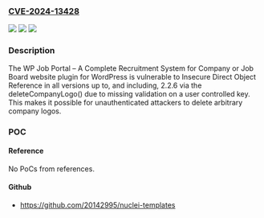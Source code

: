 ### [CVE-2024-13428](https://cve.mitre.org/cgi-bin/cvename.cgi?name=CVE-2024-13428)
![](https://img.shields.io/static/v1?label=Product&message=WP%20Job%20Portal%20%E2%80%93%20A%20Complete%20Recruitment%20System%20for%20Company%20or%20Job%20Board%20website&color=blue)
![](https://img.shields.io/static/v1?label=Version&message=*%3C%3D%202.2.6%20&color=brighgreen)
![](https://img.shields.io/static/v1?label=Vulnerability&message=CWE-639%20Authorization%20Bypass%20Through%20User-Controlled%20Key&color=brighgreen)

### Description

The WP Job Portal – A Complete Recruitment System for Company or Job Board website plugin for WordPress is vulnerable to Insecure Direct Object Reference in all versions up to, and including, 2.2.6 via the deleteCompanyLogo() due to missing validation on a user controlled key. This makes it possible for unauthenticated attackers to delete arbitrary company logos.

### POC

#### Reference
No PoCs from references.

#### Github
- https://github.com/20142995/nuclei-templates

